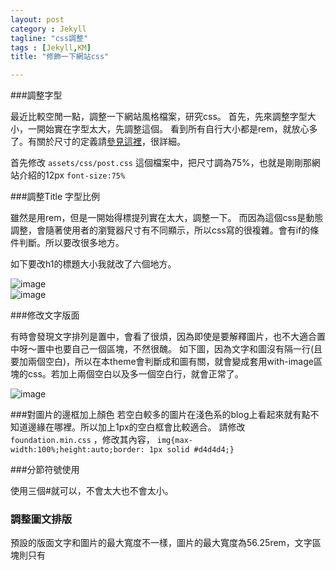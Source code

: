 ```yaml
---
layout: post
category : Jekyll 
tagline: "css調整"
tags : [Jekyll,KM]
title: "修飾一下網站css"

---
```


###調整字型

最近比較空閒一點，調整一下網站風格檔案，研究css。
首先，先來調整字型大小，一開始實在字型太大，先調整這個。
看到所有自行大小都是rem，就放心多了。有關於尺寸的定義請[參見這裡](http://jas9.blogspot.tw/2011/09/pxemrem.html)，很詳細。

首先修改 `assets/css/post.css` 這個檔案中，把尺寸調為75%，也就是剛剛那網站介紹的12px `font-size:75%`

###調整Title 字型比例

雖然是用rem，但是一開始得標提列實在太大，調整一下。
而因為這個css是動態調整，會隨著使用者的瀏覽器尺寸有不同顯示，所以css寫的很複雜。會有if的條件判斷。所以要改很多地方。  

如下要改h1的標題大小我就改了六個地方。  

![image](https://farm6.staticflickr.com/5614/15361570717_dc2ae562ab_o.png)  
![image](https://farm4.staticflickr.com/3948/15547576695_b08945fde1_o.png)


###修改文字版面

有時會發現文字排列是置中，會看了很煩，因為即使是要解釋圖片，也不大適合置中呀～置中也要自己一個區塊，不然很醜。
如下圖，因為文字和圖沒有隔一行(且要加兩個空白)，所以在本theme會判斷成和圖有關，就會變成套用with-image區塊的css。若加上兩個空白以及多一個空白行，就會正常了。

![image](https://farm6.staticflickr.com/5606/15547586345_31b73f43e9_o.png)

###對圖片的邊框加上顏色
若空白較多的圖片在淺色系的blog上看起來就有點不知道邊緣在哪裡。所以加上1px的空白框會比較適合。
請修改`foundation.min.css` ，修改其內容， `img{max-width:100%;height:auto;border: 1px solid #d4d4d4;}`

###分節符號使用

使用三個#就可以，不會太大也不會太小。

### 調整圖文排版
預設的版面文字和圖片的最大寬度不一樣，圖片的最大寬度為56.25rem，文字區塊則只有
